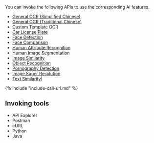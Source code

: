 You can invoke the following APIs to use the corresponding AI features.

- [General OCR (Simplified Chinese)](deploy-general-ocr.md)
- [General OCR (Traditional Chinese)](deploy-general-ocr-traditional.md)
- [Custom Template OCR](deploy-custom-ocr.md)
- [Car License Plate](deploy-car-license-plate.md)
- [Face Detection](deploy-face-detection.md)
- [Face Comparison](deploy-face-comparison.md)
- [Human Attribute Recognition](deploy-human-attribute-recognition.md)
- [Human Image Segmentation](deploy-human-image-segmentation.md)
- [Image Similarity](deploy-image-similarity.md)
- [Object Recognition](deploy-object-recognition.md)
- [Pornography Detection](deploy-pornography-detection.md)
- [Image Super Resolution](deploy-image-super-resolution.md)
- [Text Similarity](deploy-text-similarity.md)|

{%
  include "include-call-url.md"
%}

## Invoking tools
- API Explorer
- Postman
- cURL
- Python
- Java

